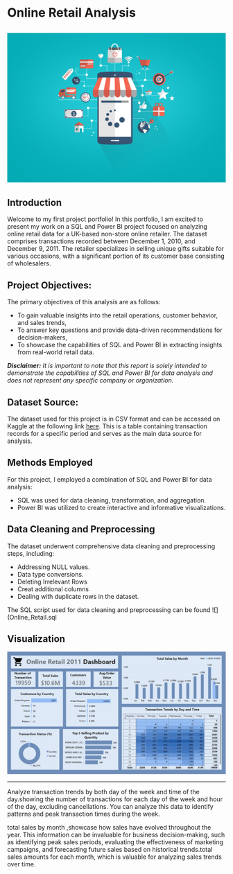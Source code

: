 # Online Retail Analysis 

![](online-shopping-concept.jpg)
---
## Introduction
Welcome to my first project portfolio! In this portfolio, I am excited to present my work on a SQL and Power BI project focused on analyzing online retail data for a UK-based non-store online retailer. The dataset comprises transactions recorded between December 1, 2010, and December 9, 2011. The retailer specializes in selling unique gifts suitable for various occasions, with a significant portion of its customer base consisting of wholesalers.

## Project Objectives:
The primary objectives of this analysis are as follows:
- To gain valuable insights into the retail operations, customer behavior, and sales trends,
- To answer key questions and provide data-driven recommendations for decision-makers,
- To showcase the capabilities of SQL and Power BI in extracting insights from real-world retail data.

**_Disclaimer:_**
_It is important to note that this report is solely intended to demonstrate the capabilities of SQL and Power BI for data analysis and does not represent any specific company or organization._

## Dataset Source:
The dataset used for this project is in CSV format and can be accessed on Kaggle at the following link [here](https://www.kaggle.com/datasets/ulrikthygepedersen/online-retail-dataset). This is a table containing transaction records for a specific period and serves as the main data source for analysis.

## Methods Employed
For this project, I employed a combination of SQL and Power BI for data analysis:

- SQL was used for data cleaning, transformation, and aggregation.
- Power BI was utilized to create interactive and informative visualizations.

## Data Cleaning and Preprocessing
The dataset underwent comprehensive data cleaning and preprocessing steps, including:

- Addressing NULL values.
- Data type conversions.
- Deleting Irrelevant Rows
- Creat additional columns 
- Dealing with duplicate rows in the dataset.

The SQL script used for data cleaning and preprocessing can be found ![](Online_Retail.sql

## Visualization

![](Online_Retail_Dashboard.jpg)

--------------
Analyze transaction trends by both day of the week and time of the day.showing the number of transactions for each day of the week and hour of the day, excluding cancellations. You can analyze this data to identify patterns and peak transaction times during the week.

total sales by month ,showcase how sales have evolved throughout the year. This information can be invaluable for business decision-making, such as identifying peak sales periods, evaluating the effectiveness of marketing campaigns, and forecasting future sales based on historical trends.total sales amounts for each month, which is valuable for analyzing sales trends over time.

